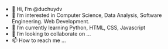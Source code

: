 - 👋 Hi, I’m @duchuydv
- 👀 I’m interested in Computer Science, Data Analysis, Software Engineering. Web Development. 
- 🌱 I’m currently learning Python, HTML, CSS, Javascript
- 💞️ I’m looking to collaborate on ...
- 📫 How to reach me ...

<!---
duchuy05/duchuy05 is a ✨ special ✨ repository because its `README.md` (this file) appears on your GitHub profile.
You can click the Preview link to take a look at your changes.
--->
